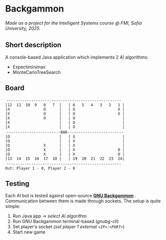 # Backgammon

###### Made as a project for the Intelligent Systems course @ FMI, Sofia University, 2025.

## Short description
A console-based Java application which implements 2 AI algorithms: 
* Expectiminimax
* MonteCarloTreeSearch

## Board
&nbsp;`` --------------------------------------------------- ``\
``|12  11  10  9   8   7  |   | 6   5   4   3   2   1 |``\
``|X               O      |   | O                   X |``\
``|X               O      |   | O                   X |``\
``|X               O      |   | O                     |``\
``|X                      |   | O                     |``\
``|X                      |   | O                     |``\
&nbsp;`` ------------------------BAR------------------------- ``\
``|O                      |   | X                     |``\
``|O                      |   | X                     |``\
``|O               X      |   | X                     |``\
``|O               X      |   | X                   O |``\
``|O               X      |   | X                   O |``\
``|13  14  15  16  17  18 |   | 19  20  21  22  23  24|``\
&nbsp;`` --------------------------------------------------- ``\
``Out: Player 1 - 0, Player 2 - 0``

## Testing
Each AI bot is tested against open-source [**GNU Backgammon**](https://www.gnu.org/software/gnubg/) . Communication between them is made through sockets. The setup is quite simple:
1. Run Java app -> *select AI algorithm*
2. Run GNU Backgammon terminal-based (*gnubg-cli*)
3. Set player's socket (*set player 1 external ``<IP>:<PORT>``*)
4. Start new game
